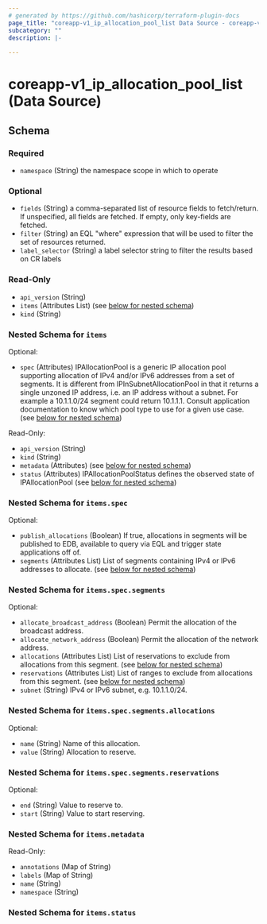 ```yaml
---
# generated by https://github.com/hashicorp/terraform-plugin-docs
page_title: "coreapp-v1_ip_allocation_pool_list Data Source - coreapp-v1"
subcategory: ""
description: |-
  
---
```


# coreapp-v1_ip_allocation_pool_list (Data Source)





<!-- schema generated by tfplugindocs -->
## Schema

### Required

- `namespace` (String) the namespace scope in which to operate

### Optional

- `fields` (String) a comma-separated list of resource fields to fetch/return.  If unspecified, all fields are fetched.  If empty, only key-fields are fetched.
- `filter` (String) an EQL "where" expression that will be used to filter the set of resources returned.
- `label_selector` (String) a label selector string to filter the results based on CR labels

### Read-Only

- `api_version` (String)
- `items` (Attributes List) (see [below for nested schema](#nestedatt--items))
- `kind` (String)

<a id="nestedatt--items"></a>
### Nested Schema for `items`

Optional:

- `spec` (Attributes) IPAllocationPool is a generic IP allocation pool supporting allocation of IPv4 and/or IPv6 addresses from a set of segments.
It is different from IPInSubnetAllocationPool in that it returns a single unzoned IP address, i.e. an IP address without a subnet. For example a 10.1.1.0/24 segment could return 10.1.1.1.
Consult application documentation to know which pool type to use for a given use case. (see [below for nested schema](#nestedatt--items--spec))

Read-Only:

- `api_version` (String)
- `kind` (String)
- `metadata` (Attributes) (see [below for nested schema](#nestedatt--items--metadata))
- `status` (Attributes) IPAllocationPoolStatus defines the observed state of IPAllocationPool (see [below for nested schema](#nestedatt--items--status))

<a id="nestedatt--items--spec"></a>
### Nested Schema for `items.spec`

Optional:

- `publish_allocations` (Boolean) If true, allocations in segments will be published to EDB, available to query via EQL and trigger state applications off of.
- `segments` (Attributes List) List of segments containing IPv4 or IPv6 addresses to allocate. (see [below for nested schema](#nestedatt--items--spec--segments))

<a id="nestedatt--items--spec--segments"></a>
### Nested Schema for `items.spec.segments`

Optional:

- `allocate_broadcast_address` (Boolean) Permit the allocation of the broadcast address.
- `allocate_network_address` (Boolean) Permit the allocation of the network address.
- `allocations` (Attributes List) List of reservations to exclude from allocations from this segment. (see [below for nested schema](#nestedatt--items--spec--segments--allocations))
- `reservations` (Attributes List) List of ranges to exclude from allocations from this segment. (see [below for nested schema](#nestedatt--items--spec--segments--reservations))
- `subnet` (String) IPv4 or IPv6 subnet, e.g. 10.1.1.0/24.

<a id="nestedatt--items--spec--segments--allocations"></a>
### Nested Schema for `items.spec.segments.allocations`

Optional:

- `name` (String) Name of this allocation.
- `value` (String) Allocation to reserve.


<a id="nestedatt--items--spec--segments--reservations"></a>
### Nested Schema for `items.spec.segments.reservations`

Optional:

- `end` (String) Value to reserve to.
- `start` (String) Value to start reserving.




<a id="nestedatt--items--metadata"></a>
### Nested Schema for `items.metadata`

Read-Only:

- `annotations` (Map of String)
- `labels` (Map of String)
- `name` (String)
- `namespace` (String)


<a id="nestedatt--items--status"></a>
### Nested Schema for `items.status`
